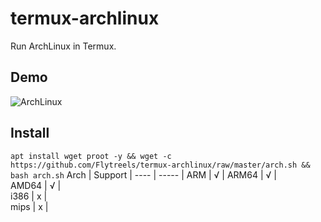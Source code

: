 # termux-archlinux
Run ArchLinux in Termux.
## Demo
![ArchLinux](https://i.loli.net/2020/06/21/5tzhJH689vGlYq2.jpg)
## Install
`apt install wget proot -y && wget -c https://github.com/Flytreels/termux-archlinux/raw/master/arch.sh && bash arch.sh`
 Arch  | Support  |
 ---- | ----- | 
 ARM  | √ |
 ARM64  | √ |  
 AMD64  | √ |  
 i386  | x |  
 mips  | x |  
